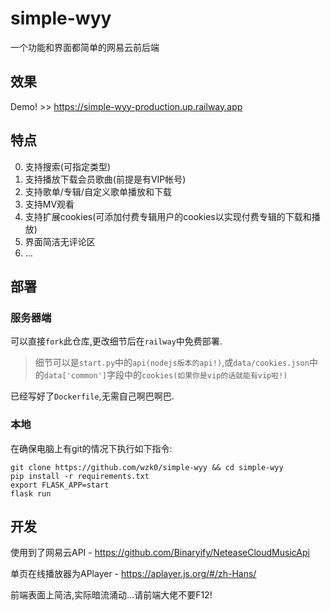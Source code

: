 # simple-wyy

一个功能和界面都简单的网易云前后端

## 效果

Demo! >> https://simple-wyy-production.up.railway.app

## 特点

0. 支持搜索(可指定类型)
1. 支持播放下载会员歌曲(前提是有VIP帐号)
2. 支持歌单/专辑/自定义歌单播放和下载
3. 支持MV观看
4. 支持扩展cookies(可添加付费专辑用户的cookies以实现付费专辑的下载和播放)
5. 界面简洁无评论区
6. ...

## 部署

### 服务器端

可以直接`fork`此仓库,更改细节后在`railway`中免费部署.

> 细节可以是`start.py`中的`api(nodejs版本的api!)`,或`data/cookies.json`中的`data['common']`字段中的`cookies(如果你是vip的话就能有vip啦!)`

已经写好了`Dockerfile`,无需自己啊巴啊巴.

### 本地

在确保电脑上有git的情况下执行如下指令:

```
git clone https://github.com/wzk0/simple-wyy && cd simple-wyy
pip install -r requirements.txt
export FLASK_APP=start
flask run
```

## 开发

使用到了网易云API - https://github.com/Binaryify/NeteaseCloudMusicApi

单页在线播放器为APlayer - https://aplayer.js.org/#/zh-Hans/

前端表面上简洁,实际暗流涌动...请前端大佬不要F12!